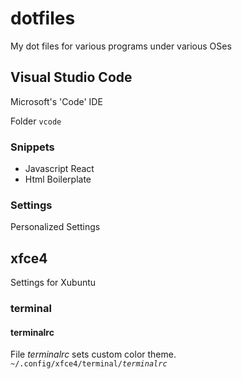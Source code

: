 dotfiles
========

My dot files for various programs under various OSes


Visual Studio Code
------------------
Microsoft's 'Code' IDE

Folder `vcode`

### Snippets
- Javascript React
- Html Boilerplate

### Settings
Personalized Settings


xfce4
--------
Settings for Xubuntu

### terminal
#### terminalrc
File *terminalrc* sets custom color theme.
`~/.config/xfce4/terminal/`*`terminalrc`*

